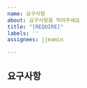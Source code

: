 ```yaml
---
name: 요구사항
about: 요구사항을 적어주세요
title: "[REQUIRE]"
labels: ''
assignees: jjeamin

---
```


## 요구사항

```
```
